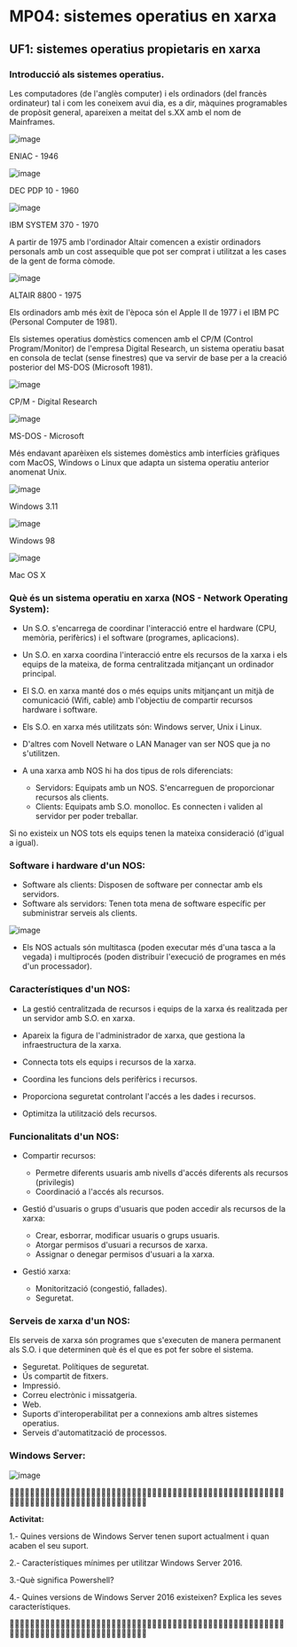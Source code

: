 # MP04: sistemes operatius en xarxa

## UF1: sistemes operatius propietaris en xarxa

### Introducció als sistemes operatius.

Les computadores (de l'anglès computer) i els ordinadors (del francès ordinateur) tal i com les coneixem avui dia, es a dir, màquines programables de propòsit general, apareixen a meitat del s.XX amb el nom de Mainframes.

![image](https://github.com/XaSaFa/MP04/assets/110727546/a23ed4be-c847-4b68-8627-e0586ce7b624)

ENIAC - 1946

![image](https://github.com/XaSaFa/MP04/assets/110727546/a5501ba8-3637-4add-95fa-ca41172558b8)

DEC PDP 10 - 1960

![image](https://github.com/XaSaFa/MP04/assets/110727546/d9c1294c-f457-4601-be0a-abad2056a5c2)

IBM SYSTEM 370 - 1970

A partir de 1975 amb l'ordinador Altair comencen a existir ordinadors personals amb un cost assequible que pot ser comprat i utilitzat a les cases de la gent de forma còmode.

![image](https://github.com/XaSaFa/MP04/assets/110727546/11c8646d-d70e-414e-8dcd-715cf94cc3a6)

ALTAIR 8800 - 1975

Els ordinadors amb més èxit de l'època són el Apple II de 1977 i el IBM PC (Personal Computer de 1981).

Els sistemes operatius domèstics comencen amb el CP/M (Control Program/Monitor) de l'empresa Digital Research, un sistema operatiu basat en consola de teclat (sense finestres) que va servir de base per a la creació posterior del MS-DOS (Microsoft 1981).

![image](https://github.com/XaSaFa/MP04/assets/110727546/9ad71e59-c0c4-4567-a057-d85f5d2e9e1c)

CP/M - Digital Research

![image](https://github.com/XaSaFa/MP04/assets/110727546/bf0688fc-2379-4e38-b2aa-68f081a33b0f)

MS-DOS - Microsoft

Més endavant aparèixen els sistemes domèstics amb interfícies gràfiques com MacOS, Windows o Linux que adapta un sistema operatiu anterior anomenat Unix.

![image](https://github.com/XaSaFa/MP04/assets/110727546/563ff35d-ea5f-43fc-b461-92ce674e0360)

Windows 3.11

![image](https://github.com/XaSaFa/MP04/assets/110727546/8edd95dd-1932-42b2-ab7b-5b92e81ae146)

Windows 98

![image](https://github.com/XaSaFa/MP04/assets/110727546/3efc4806-2c66-4119-af16-1d481fc5d891)

Mac OS X

### Què és un sistema operatiu en xarxa (NOS - Network Operating System):

- Un S.O. s'encarrega de coordinar l'interacció entre el hardware (CPU, memòria, perifèrics) i el software (programes, aplicacions).

- Un S.O. en xarxa coordina l'interacció entre els recursos de la xarxa i els equips de la mateixa, de forma centralitzada mitjançant un ordinador principal.

- El S.O. en xarxa manté dos o més equips units mitjançant un mitjà de comunicació (Wifi, cable) amb l'objectiu de compartir recursos hardware i software.

- Els S.O. en xarxa més utilitzats són: Windows server, Unix i Linux.

- D'altres com Novell Netware o LAN Manager van ser NOS que ja no s'utilitzen.

- A una xarxa amb NOS hi ha dos tipus de rols diferenciats:
  - Servidors: Equipats amb un NOS. S'encarreguen de proporcionar recursos als clients.
  - Clients: Equipats amb S.O. monolloc. Es connecten i validen al servidor per poder treballar.

 Si no existeix un NOS tots els equips tenen la mateixa consideració (d'igual a igual).

### Software i hardware d'un NOS:

- Software als clients: Disposen de software per connectar amb els servidors.
- Software als servidors: Tenen tota mena de software específic per subministrar serveis als clients.

![image](https://github.com/XaSaFa/MP04/assets/110727546/3b1c2419-bee8-4934-ba9c-e07854585d5a)

- Els NOS actuals són multitasca (poden executar més d'una tasca a la vegada) i multiprocés (poden distribuir l'execució de programes en més d'un processador).

### Característiques d'un NOS:

- La gestió centralitzada de recursos i equips de la xarxa és realitzada per un servidor amb S.O. en xarxa.

- Apareix la figura de l'administrador de xarxa, que gestiona la
infraestructura de la xarxa.

- Connecta tots els equips i recursos de la xarxa.
  
- Coordina les funcions dels perifèrics i recursos.

- Proporciona seguretat controlant l'accés a les dades i recursos.

- Optimitza la utilització dels recursos.

### Funcionalitats d'un NOS:

- Compartir recursos:
  - Permetre diferents usuaris amb nivells d'accés diferents als recursos (privilegis)
  - Coordinació a l'accés als recursos.

- Gestió d'usuaris o grups d'usuaris que poden accedir als recursos de la xarxa:
  - Crear, esborrar, modificar usuaris o grups usuaris.
  - Atorgar permisos d'usuari a recursos de xarxa.
  - Assignar o denegar permisos d'usuari a la xarxa.

- Gestió xarxa:
  - Monitorització (congestió, fallades).
  - Seguretat.

### Serveis de xarxa d'un NOS:

Els serveis de xarxa són programes que s'executen de manera permanent als S.O. i que determinen què és el que es pot fer sobre el sistema.

- Seguretat. Polítiques de seguretat.
- Ús compartit de fitxers.
- Impressió.
- Correu electrònic i missatgeria.
- Web.
- Suports d'interoperabilitat per a connexions amb altres sistemes operatius.
- Serveis d'automatització de processos.

### Windows Server:

![image](https://github.com/XaSaFa/MP04/assets/110727546/40c274e7-8c18-4c6b-92ed-92bdf67d6c3b)

🕵🏼‍♂️🕵🏼‍♂️🕵🏼‍♂️🕵🏼‍♂️🕵🏼‍♂️🕵🏼‍♂️🕵🏼‍♂️🕵🏼‍♂️🕵🏼‍♂️🕵🏼‍♂️🕵🏼‍♂️🕵🏼‍♂️🕵🏼‍♂️🕵🏼‍♂️🕵🏼‍♂️🕵🏼‍♂️🕵🏼‍♂️🕵🏼‍♂️🕵🏼‍♂️🕵🏼‍♂️🕵🏼‍♂️🕵🏼‍♂️🕵🏼‍♂️🕵🏼‍♂️🕵🏼‍♂️🕵🏼‍♂️🕵🏼‍♂️

**Activitat:**

1.- Quines versions de Windows Server tenen suport actualment i quan acaben el seu suport.

2.- Característiques mínimes per utilitzar Windows Server 2016.

3.-Què significa Powershell?

4.- Quines versions de Windows Server 2016 existeixen? Explica les seves característiques.

🕵🏼‍♂️🕵🏼‍♂️🕵🏼‍♂️🕵🏼‍♂️🕵🏼‍♂️🕵🏼‍♂️🕵🏼‍♂️🕵🏼‍♂️🕵🏼‍♂️🕵🏼‍♂️🕵🏼‍♂️🕵🏼‍♂️🕵🏼‍♂️🕵🏼‍♂️🕵🏼‍♂️🕵🏼‍♂️🕵🏼‍♂️🕵🏼‍♂️🕵🏼‍♂️🕵🏼‍♂️🕵🏼‍♂️🕵🏼‍♂️🕵🏼‍♂️🕵🏼‍♂️🕵🏼‍♂️🕵🏼‍♂️🕵🏼‍♂️
